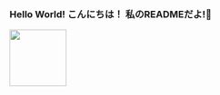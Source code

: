### Hello World! こんにちは！ 私のREADMEだよ!👋

<div id="header" align="left">
  <img src="https://media.giphy.com/media/xEQKSpMMvVucoYwb3X/giphy.gif" width="100"/>
</div>
